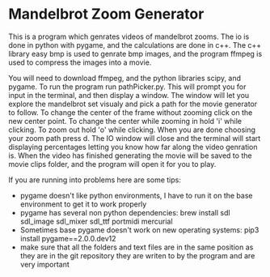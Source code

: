 # Mandelbrot Zoom Generator

This is a program which genrates videos of mandelbrot zooms. The io is done in python with pygame, 
and the calculations are done in c++. The c++ library easy bmp is used to genrate bmp images, and 
the program ffmpeg is used to compress the images into a movie. 

You will need to download ffmpeg, and the python libraries scipy, and pygame. To run the program 
run pathPicker.py. This will prompt you for input in the terminal, and then display a window. The 
window will let you explore the mandelbrot set visualy and pick a path for the movie generator to follow. 
To change the center of the frame without zooming click on the new center point. To change the center 
while zooming in hold 'i' while clicking. To zoom out hold 'o' while clicking. When you are done choosing
your zoom path press d. The IO window will close and the terminal will start displaying percentages letting 
you know how far along the video genration is. When the video has finished generating the movie will be saved
to the movie clips folder, and the program will open it for you to play. 

If you are running into problems here are some tips: 
- pygame doesn't like python environments, I have to run it on the base environment to get it to work properly
- pygame has several non python dependencies: brew install sdl sdl_image sdl_mixer sdl_ttf portmidi mercurial 
- Sometimes base pygame doesn't work on new operating systems: pip3 install pygame==2.0.0.dev12
- make sure that all the folders and text files are in the same position as they are in the git repository
they are writen to by the program and are very important
